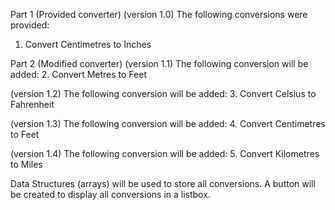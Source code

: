 Part 1 (Provided converter) 
(version 1.0) 
The following conversions were provided:
1.	Convert Centimetres to Inches

Part 2 (Modified converter) 
(version 1.1)
The following conversion will be added:
2.	Convert Metres to Feet

(version 1.2)
The following conversion will be added:
3.	Convert Celsius to Fahrenheit

(version 1.3)
The following conversion will be added:
4.	Convert Centimetres to Feet

(version 1.4)
The following conversion will be added:
5.	Convert Kilometres to Miles

Data Structures (arrays) will be used to store all conversions. A button will be created to display all conversions in a listbox.
